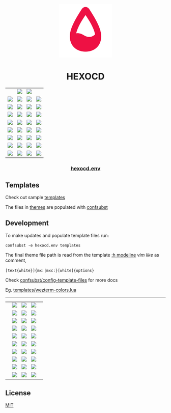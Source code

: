<!-- mxc: path=./README.md -->

<div align="center">
  <img src=".github/assets/icon.png" width="168px"/>
  <h1>HEXOCD</h1>
</div>

<div align="center">
  <table>
    <tbody>
      <tr>
        <td></td>
        <td><img width="96" src="https://placehold.co/96/BBDDFF/111122.webp?text=XFG&font=oswald"/></td>
        <td><img width="96" src="https://placehold.co/96/111122/BBDDFF.webp?text=XBG&font=oswald"/></td>
        <td></td>
      </tr>
      <tr>
        <td><img width="96" src="https://placehold.co/96/BB5588/000.webp?text=CY1&font=oswald"/></td>
        <td><img width="96" src="https://placehold.co/96/CC4477/000.webp?text=C09&font=oswald"/></td>
        <td><img width="96" src="https://placehold.co/96/DD3366/000.webp?text=C01&font=oswald"/></td>
        <td><img width="96" src="https://placehold.co/96/EE2255/000.webp?text=CX1&font=oswald"/></td>
      </tr>
      <tr>
        <td><img width="96" src="https://placehold.co/96/77DD55/000.webp?text=CY2&font=oswald"/></td>
        <td><img width="96" src="https://placehold.co/96/55CC44/000.webp?text=C10&font=oswald"/></td>
        <td><img width="96" src="https://placehold.co/96/33BB33/000.webp?text=C02&font=oswald"/></td>
        <td><img width="96" src="https://placehold.co/96/11AA22/000.webp?text=CX2&font=oswald"/></td>
      </tr>
      <tr>
        <td><img width="96" src="https://placehold.co/96/CCEE66/000.webp?text=CY3&font=oswald"/></td>
        <td><img width="96" src="https://placehold.co/96/DDDD44/000.webp?text=C11&font=oswald"/></td>
        <td><img width="96" src="https://placehold.co/96/EECC22/000.webp?text=C03&font=oswald"/></td>
        <td><img width="96" src="https://placehold.co/96/FFBB00/000.webp?text=CX3&font=oswald"/></td>
      </tr>
      <tr>
        <td><img width="96" src="https://placehold.co/96/88BBCC/000.webp?text=CY4&font=oswald"/></td>
        <td><img width="96" src="https://placehold.co/96/77AADD/000.webp?text=C12&font=oswald"/></td>
        <td><img width="96" src="https://placehold.co/96/1188EE/000.webp?text=C04&font=oswald"/></td>
        <td><img width="96" src="https://placehold.co/96/2266FF/000.webp?text=CX4&font=oswald"/></td>
      </tr>
      <tr>
        <td><img width="96" src="https://placehold.co/96/77AADD/000.webp?text=CY5&font=oswald"/></td>
        <td><img width="96" src="https://placehold.co/96/6688CC/000.webp?text=C13&font=oswald"/></td>
        <td><img width="96" src="https://placehold.co/96/5566EE/000.webp?text=C05&font=oswald"/></td>
        <td><img width="96" src="https://placehold.co/96/6655FF/000.webp?text=CX5&font=oswald"/></td>
      </tr>
      <tr>
        <td><img width="96" src="https://placehold.co/96/88EECC/000.webp?text=CY6&font=oswald"/></td>
        <td><img width="96" src="https://placehold.co/96/66DDDD/000.webp?text=C14&font=oswald"/></td>
        <td><img width="96" src="https://placehold.co/96/44CCEE/000.webp?text=C06&font=oswald"/></td>
        <td><img width="96" src="https://placehold.co/96/11AAFF/000.webp?text=CX6&font=oswald"/></td>
      </tr>
      <tr>
        <td><img width="96" src="https://placehold.co/96/BBDDFF/000.webp?text=CY7&font=oswald"/></td>
        <td><img width="96" src="https://placehold.co/96/AACCFF/000.webp?text=C15&font=oswald"/></td>
        <td><img width="96" src="https://placehold.co/96/667788/FFF.webp?text=C07&font=oswald"/></td>
        <td><img width="96" src="https://placehold.co/96/334455/FFF.webp?text=CX7&font=oswald"/></td>
      </tr>
      <tr>
        <td><img width="96" src="https://placehold.co/96/556688/FFF.webp?text=CY0&font=oswald"/></td>
        <td><img width="96" src="https://placehold.co/96/445566/FFF.webp?text=C08&font=oswald"/></td>
        <td><img width="96" src="https://placehold.co/96/222233/FFF.webp?text=C00&font=oswald"/></td>
        <td><img width="96" src="https://placehold.co/96/111122/FFF.webp?text=CX0&font=oswald"/></td>
      </tr>
    </tbody>
  </table>
</div>


<div align="center">
    <h3><a href="hexocd.env">hexocd.env</a></h3>
</div>


Templates
---------

Check out sample [templates](./templates)

The files in [themes](./themes) are populated with [confsubst](https://github.com/metaory/confsubst)


Development
-----------
To make updates and populate template files run:

	confsubst -e hexocd.env templates

The final theme file path is read from the template [:h modeline](https://neovim.io/doc/user/options.html#modeline) _vim like_ as comment,


`[text{white}]{mx:|mxc:}[white]{options}`

Check [confsubst/config-template-files](https://github.com/metaory/confsubst/tree/master?tab=readme-ov-file#config-template-files) for more docs

Eg. [templates/wezterm-colors.lua](templates/wezterm-colors.lua)

<div align="center">
  <table>
    <tbody>
      <tr>
        <td></td>
        <td><img width="96" src="https://placehold.co/96/EE2255/000000.webp?text=S&font=oswald"/></td>
        <td><img width="96" src="https://placehold.co/96/3311FF/FFFFFF.webp?text=W&font=oswald"/></td>
        <td><img width="96" src="https://placehold.co/96/11AA22/000000.webp?text=E&font=oswald"/></td>
        <td></td>
      </tr>
      <hr>
      <tr>
        <td></td>
        <td><img width="96" src="https://placehold.co/96/BB7799/000.webp?text=SK9&font=oswald"/></td>
        <td><img width="96" src="https://placehold.co/96/7799BB/000.webp?text=WK9&font=oswald"/></td>
        <td><img width="96" src="https://placehold.co/96/77BB99/000.webp?text=EK9&font=oswald"/></td>
        <td></td>
      </tr>
      <tr>
        <td></td>
        <td><img width="96" src="https://placehold.co/96/AA6688/000.webp?text=SK8&font=oswald"/></td>
        <td><img width="96" src="https://placehold.co/96/6688AA/000.webp?text=WK8&font=oswald"/></td>
        <td><img width="96" src="https://placehold.co/96/66AA88/000.webp?text=EK8&font=oswald"/></td>
        <td></td>
      </tr>
      <tr>
        <td></td>
        <td><img width="96" src="https://placehold.co/96/995577/000.webp?text=SK7&font=oswald"/></td>
        <td><img width="96" src="https://placehold.co/96/557799/000.webp?text=WK7&font=oswald"/></td>
        <td><img width="96" src="https://placehold.co/96/559977/000.webp?text=EK7&font=oswald"/></td>
        <td></td>
      </tr>
      <tr>
        <td></td>
        <td><img width="96" src="https://placehold.co/96/884466/000.webp?text=SK6&font=oswald"/></td>
        <td><img width="96" src="https://placehold.co/96/446688/000.webp?text=WK6&font=oswald"/></td>
        <td><img width="96" src="https://placehold.co/96/448866/000.webp?text=EK6&font=oswald"/></td>
        <td></td>
      </tr>
      <tr>
        <td></td>
        <td><img width="96" src="https://placehold.co/96/773355/000.webp?text=SK5&font=oswald"/></td>
        <td><img width="96" src="https://placehold.co/96/335577/000.webp?text=WK5&font=oswald"/></td>
        <td><img width="96" src="https://placehold.co/96/337755/000.webp?text=EK5&font=oswald"/></td>
        <td></td>
      </tr>
      <tr>
        <td></td>
        <td><img width="96" src="https://placehold.co/96/662244/FFF.webp?text=SK4&font=oswald"/></td>
        <td><img width="96" src="https://placehold.co/96/224466/FFF.webp?text=WK4&font=oswald"/></td>
        <td><img width="96" src="https://placehold.co/96/226644/FFF.webp?text=EK4&font=oswald"/></td>
        <td></td>
      </tr>
      <tr>
        <td></td>
        <td><img width="96" src="https://placehold.co/96/551133/FFF.webp?text=SK3&font=oswald"/></td>
        <td><img width="96" src="https://placehold.co/96/113355/FFF.webp?text=WK3&font=oswald"/></td>
        <td><img width="96" src="https://placehold.co/96/115533/FFF.webp?text=EK3&font=oswald"/></td>
        <td></td>
      </tr>
      <tr>
        <td></td>
        <td><img width="96" src="https://placehold.co/96/440022/FFF.webp?text=SK2&font=oswald"/></td>
        <td><img width="96" src="https://placehold.co/96/002244/FFF.webp?text=WK2&font=oswald"/></td>
        <td><img width="96" src="https://placehold.co/96/004422/FFF.webp?text=EK2&font=oswald"/></td>
        <td></td>
      </tr>
      <tr>
        <td></td>
        <td><img width="96" src="https://placehold.co/96/330011/FFF.webp?text=SK1&font=oswald"/></td>
        <td><img width="96" src="https://placehold.co/96/001133/FFF.webp?text=WK1&font=oswald"/></td>
        <td><img width="96" src="https://placehold.co/96/003311/FFF.webp?text=EK1&font=oswald"/></td>
        <td></td>
      </tr>
    </tbody>
  </table>
</div>



## License

[MIT](LICENSE)
